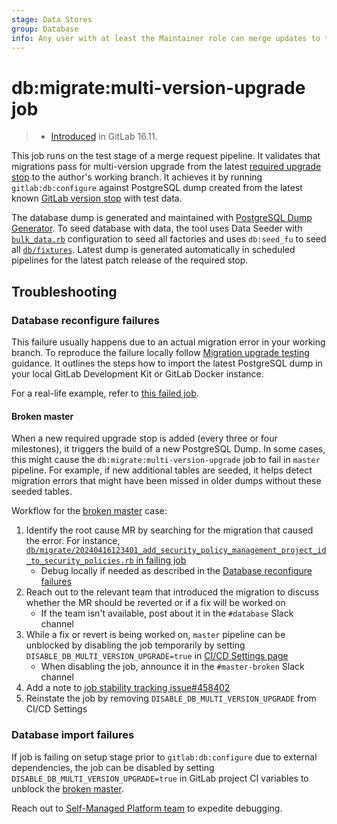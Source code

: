 ```yaml
---
stage: Data Stores
group: Database
info: Any user with at least the Maintainer role can merge updates to this content. For details, see https://docs.gitlab.com/ee/development/development_processes.html#development-guidelines-review.
---
```


# db:migrate:multi-version-upgrade job

> - [Introduced](https://gitlab.com/groups/gitlab-org/quality/quality-engineering/-/epics/19) in GitLab 16.11.

This job runs on the test stage of a merge request pipeline. It validates that migrations pass
for multi-version upgrade from the latest [required upgrade stop](../../update/index.md#required-upgrade-stops)
to the author's working branch. It achieves it by running `gitlab:db:configure` against PostgreSQL
dump created from the latest known [GitLab version stop](../../update/index.md#upgrade-paths) with test data.

The database dump is generated and maintained with [PostgreSQL Dump Generator](https://gitlab.com/gitlab-org/quality/pg-dump-generator).
To seed database with data, the tool uses Data Seeder with [`bulk_data.rb`](https://gitlab.com/gitlab-org/gitlab/-/blob/master/ee/db/seeds/data_seeder/bulk_data.rb)
configuration to seed all factories and uses `db:seed_fu` to seed all [`db/fixtures`](../development_seed_files.md).
Latest dump is generated automatically in scheduled pipelines for the latest patch
release of the required stop.

## Troubleshooting

### Database reconfigure failures

This failure usually happens due to an actual migration error in your working branch.
To reproduce the failure locally follow [Migration upgrade testing](https://gitlab.com/gitlab-org/quality/pg-dump-generator#migration-upgrade-testing)
guidance. It outlines the steps how to import the latest PostgreSQL dump
in your local GitLab Development Kit or GitLab Docker instance.

For a real-life example, refer to
[this failed job](https://gitlab.com/gitlab-org/gitlab/-/jobs/6418619509#L4970).

#### Broken master

When a new required upgrade stop is added (every three or four milestones), it triggers the build of a new PostgreSQL Dump.
In some cases, this might cause the `db:migrate:multi-version-upgrade` job to fail in `master` pipeline.
For example, if new additional tables are seeded, it helps detect migration errors that might have been missed in older dumps without these seeded tables.

Workflow for the [broken master](https://handbook.gitlab.com/handbook/engineering/workflow/#broken-master) case:

1. Identify the root cause MR by searching for the migration that caused the error. For instance, [`db/migrate/20240416123401_add_security_policy_management_project_id_to_security_policies.rb` in failing job](https://gitlab.com/gitlab-org/gitlab-foss/-/jobs/6671417979#L1547)
   - Debug locally if needed as described in the [Database reconfigure failures](#database-reconfigure-failures)
1. Reach out to the relevant team that introduced the migration to discuss whether the MR should be reverted or if a fix will be worked on
   - If the team isn't available, post about it in the `#database` Slack channel
1. While a fix or revert is being worked on, `master` pipeline can be unblocked by disabling the job temporarily by setting `DISABLE_DB_MULTI_VERSION_UPGRADE=true` in [CI/CD Settings page](https://gitlab.com/gitlab-org/gitlab/-/settings/ci_cd)
   - When disabling the job, announce it in the `#master-broken` Slack channel
1. Add a note to [job stability tracking issue#458402](https://gitlab.com/gitlab-org/gitlab/-/issues/458402)
1. Reinstate the job by removing `DISABLE_DB_MULTI_VERSION_UPGRADE` from CI/CD Settings

### Database import failures

If job is failing on setup stage prior to `gitlab:db:configure`
due to external dependencies, the job can be disabled by setting
`DISABLE_DB_MULTI_VERSION_UPGRADE=true` in GitLab project CI variables
to unblock the [broken master](https://handbook.gitlab.com/handbook/engineering/workflow/#broken-master).

Reach out to [Self-Managed Platform team](https://handbook.gitlab.com/handbook/engineering/infrastructure/test-platform/self-managed-platform-team/) to expedite debugging.
